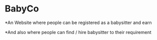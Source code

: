 # BabyCo

*An Website where people can be registered as a babysitter and earn

*And also where people can find / hire babysitter to their requirement
